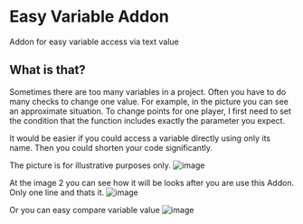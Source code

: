 # Easy Variable Addon
Addon for easy variable access via text value


## What is that?
Sometimes there are too many variables in a project. Often you have to do many checks to change one value. For example, in the picture you can see an approximate situation. To change points for one player, I first need to set the condition that the function includes exactly the parameter you expect.

It would be easier if you could access a variable directly using only its name. Then you could shorten your code significantly.

The picture is for illustrative purposes only.
![image](https://github.com/FlikesGames/easyVariableAddon/assets/89046066/190246e1-c1cc-4c93-8256-d1310c4a1f1d)

At the image 2 you can see how it will be looks after you are use this Addon. Only one line and thats it.
![image](https://github.com/FlikesGames/easyVariableAddon/assets/89046066/584e8594-f158-453f-bb30-ae50e0be308d)

Or you can easy compare variable value
![image](https://github.com/FlikesGames/easyVariableAddon/assets/89046066/a3fd82e7-cab4-4800-95b1-888805dbed27)

